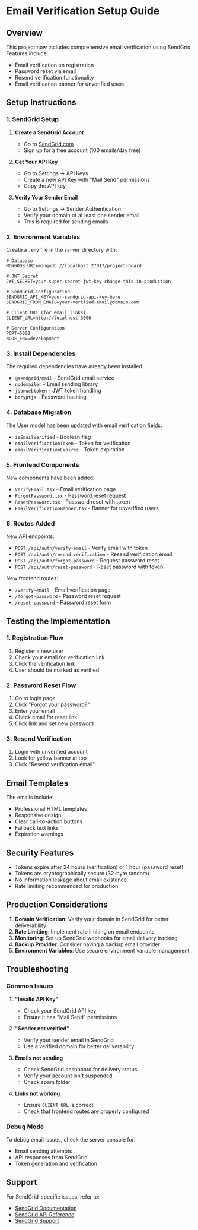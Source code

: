 # Email Verification Setup Guide

## Overview
This project now includes comprehensive email verification using SendGrid. Features include:
- Email verification on registration
- Password reset via email
- Resend verification functionality
- Email verification banner for unverified users

## Setup Instructions

### 1. SendGrid Setup

1. **Create a SendGrid Account**
   - Go to [SendGrid.com](https://sendgrid.com)
   - Sign up for a free account (100 emails/day free)

2. **Get Your API Key**
   - Go to Settings → API Keys
   - Create a new API Key with "Mail Send" permissions
   - Copy the API key

3. **Verify Your Sender Email**
   - Go to Settings → Sender Authentication
   - Verify your domain or at least one sender email
   - This is required for sending emails

### 2. Environment Variables

Create a `.env` file in the `server` directory with:

```env
# Database
MONGODB_URI=mongodb://localhost:27017/project-board

# JWT Secret
JWT_SECRET=your-super-secret-jwt-key-change-this-in-production

# SendGrid Configuration
SENDGRID_API_KEY=your-sendgrid-api-key-here
SENDGRID_FROM_EMAIL=your-verified-email@domain.com

# Client URL (for email links)
CLIENT_URL=http://localhost:3000

# Server Configuration
PORT=5000
NODE_ENV=development
```

### 3. Install Dependencies

The required dependencies have already been installed:
- `@sendgrid/mail` - SendGrid email service
- `nodemailer` - Email sending library
- `jsonwebtoken` - JWT token handling
- `bcryptjs` - Password hashing

### 4. Database Migration

The User model has been updated with email verification fields:
- `isEmailVerified` - Boolean flag
- `emailVerificationToken` - Token for verification
- `emailVerificationExpires` - Token expiration

### 5. Frontend Components

New components have been added:
- `VerifyEmail.tsx` - Email verification page
- `ForgotPassword.tsx` - Password reset request
- `ResetPassword.tsx` - Password reset with token
- `EmailVerificationBanner.tsx` - Banner for unverified users

### 6. Routes Added

New API endpoints:
- `POST /api/auth/verify-email` - Verify email with token
- `POST /api/auth/resend-verification` - Resend verification email
- `POST /api/auth/forgot-password` - Request password reset
- `POST /api/auth/reset-password` - Reset password with token

New frontend routes:
- `/verify-email` - Email verification page
- `/forgot-password` - Password reset request
- `/reset-password` - Password reset form

## Testing the Implementation

### 1. Registration Flow
1. Register a new user
2. Check your email for verification link
3. Click the verification link
4. User should be marked as verified

### 2. Password Reset Flow
1. Go to login page
2. Click "Forgot your password?"
3. Enter your email
4. Check email for reset link
5. Click link and set new password

### 3. Resend Verification
1. Login with unverified account
2. Look for yellow banner at top
3. Click "Resend verification email"

## Email Templates

The emails include:
- Professional HTML templates
- Responsive design
- Clear call-to-action buttons
- Fallback text links
- Expiration warnings

## Security Features

- Tokens expire after 24 hours (verification) or 1 hour (password reset)
- Tokens are cryptographically secure (32-byte random)
- No information leakage about email existence
- Rate limiting recommended for production

## Production Considerations

1. **Domain Verification**: Verify your domain in SendGrid for better deliverability
2. **Rate Limiting**: Implement rate limiting on email endpoints
3. **Monitoring**: Set up SendGrid webhooks for email delivery tracking
4. **Backup Provider**: Consider having a backup email provider
5. **Environment Variables**: Use secure environment variable management

## Troubleshooting

### Common Issues

1. **"Invalid API Key"**
   - Check your SendGrid API key
   - Ensure it has "Mail Send" permissions

2. **"Sender not verified"**
   - Verify your sender email in SendGrid
   - Use a verified domain for better deliverability

3. **Emails not sending**
   - Check SendGrid dashboard for delivery status
   - Verify your account isn't suspended
   - Check spam folder

4. **Links not working**
   - Ensure `CLIENT_URL` is correct
   - Check that frontend routes are properly configured

### Debug Mode

To debug email issues, check the server console for:
- Email sending attempts
- API responses from SendGrid
- Token generation and verification

## Support

For SendGrid-specific issues, refer to:
- [SendGrid Documentation](https://sendgrid.com/docs/)
- [SendGrid API Reference](https://sendgrid.com/docs/api-reference/)
- [SendGrid Support](https://support.sendgrid.com/) 